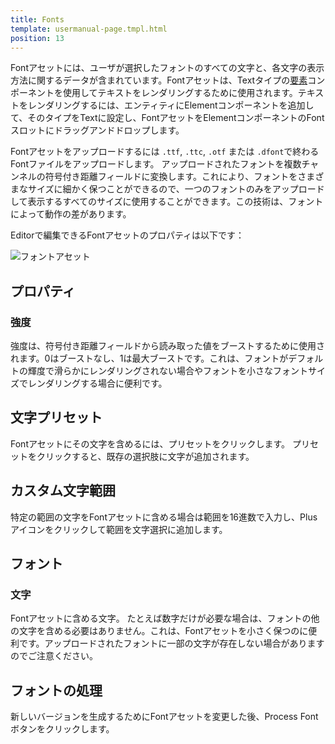 ```yaml
---
title: Fonts
template: usermanual-page.tmpl.html
position: 13
---
```


Fontアセットには、ユーザが選択したフォントのすべての文字と、各文字の表示方法に関するデータが含まれています。Fontアセットは、Textタイプの[要素][1]コンポーネントを使用してテキストをレンダリングするために使用されます。テキストをレンダリングするには、エンティティにElementコンポーネントを追加して、そのタイプをTextに設定し、FontアセットをElementコンポーネントのFontスロットにドラッグアンドドロップします。

Fontアセットをアップロードするには `.ttf`, `.ttc`, `.otf` または `.dfont`で終わるFontファイルをアップロードします。 アップロードされたフォントを複数チャンネルの符号付き距離フィールドに変換します。これにより、フォントをさまざまなサイズに細かく保つことができるので、一つのフォントのみをアップロードして表示するすべてのサイズに使用することができます。この技術は、フォントによって動作の差があります。

Editorで編集できるFontアセットのプロパティは以下です：

![フォントアセット][2]

## プロパティ

### 強度

強度は、符号付き距離フィールドから読み取った値をブーストするために使用されます。0はブーストなし、1は最大ブーストです。これは、フォントがデフォルトの輝度で滑らかにレンダリングされない場合やフォントを小さなフォントサイズでレンダリングする場合に便利です。

## 文字プリセット

Fontアセットにその文字を含めるには、プリセットをクリックします。 プリセットをクリックすると、既存の選択肢に文字が追加されます。

## カスタム文字範囲

特定の範囲の文字をFontアセットに含める場合は範囲を16進数で入力し、Plusアイコンをクリックして範囲を文字選択に追加します。

## フォント

### 文字

Fontアセットに含める文字。 たとえば数字だけが必要な場合は、フォントの他の文字を含める必要はありません。これは、Fontアセットを小さく保つのに便利です。アップロードされたフォントに一部の文字が存在しない場合がありますのでご注意ください。

## フォントの処理

新しいバージョンを生成するためにFontアセットを変更した後、Process Fontボタンをクリックします。

[1]: /user-manual/packs/components/element/
[2]: /images/user-manual/assets/fonts/font.png

